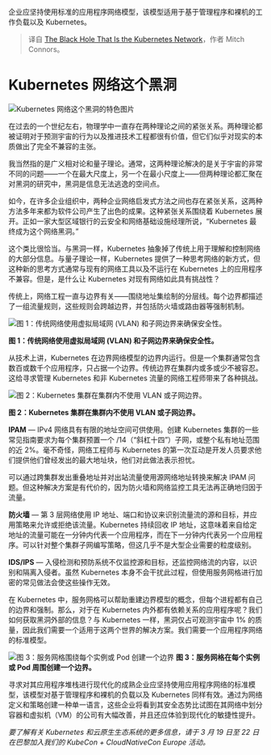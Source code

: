 
<!--
title: Kubernetes 网络的黑洞
cover: https://cdn.thenewstack.io/media/2024/02/bde635cc-black-hole.png
-->

企业应坚持使用标准的应用程序网络模型，该模型适用于基于管理程序和裸机的工作负载以及 Kubernetes。

> 译自 [The Black Hole That Is the Kubernetes Network](https://thenewstack.io/the-black-hole-that-is-the-kubernetes-network/)，作者 Mitch Connors。


# Kubernetes 网络这个黑洞

![Kubernetes 网络这个黑洞的特色图片](https://cdn.thenewstack.io/media/2024/02/bde635cc-black-hole-1024x576.png)

在过去的一个世纪左右，物理学中一直存在两种理论之间的紧张关系。两种理论都被证明对于预测宇宙的行为以及推进技术工程都很有价值，但它们似乎对现实的本质做出了完全不兼容的主张。

我当然指的是广义相对论和量子理论。通常，这两种理论解决的是关于宇宙的非常不同的问题——一个在最大尺度上，另一个在最小尺度上——但两种理论都汇聚在对黑洞的研究中，黑洞是信息无法逃逸的空间点。

如今，在许多企业组织中，两种企业网络启发式方法之间也存在紧张关系，这两种方法多年来都为软件公司产生了出色的成果。这种紧张关系围绕着 Kubernetes 展开。正如一家大型区域银行的云安全和网络基础设施经理所说，“Kubernetes 最终成为这个网络黑洞。”

这个类比很恰当。与黑洞一样，Kubernetes 抽象掉了传统上用于理解和控制网络的大部分信息。与量子理论一样，Kubernetes 提供了一种思考网络的新方式，但这种新的思考方式通常与现有的网络工具以及不运行在 Kubernetes 上的应用程序不兼容。但是，是什么让 Kubernetes 对现有网络如此具有挑战性？

传统上，网络工程一直与边界有关——围绕地址集绘制的分层线。每个边界都描述了一组流量规则，这些规则会跨越边界，并包括防火墙或路由器等强制机制。

![图 1：传统网络使用虚拟局域网 (VLAN) 和子网边界来确保安全性。](https://cdn.thenewstack.io/media/2024/03/cbafbb45-network3.jpg)

**图 1：传统网络使用虚拟局域网 (VLAN) 和子网边界来确保安全性。**

从技术上讲，Kubernetes 在边界网络模型的边界内运行。但是一个集群通常包含数百或数千个应用程序，只占据一个边界。传统边界在集群内或多或少不被容忍。这给寻求管理 Kubernetes 和非 Kubernetes 流量的网络工程师带来了各种挑战。

![图 2：Kubernetes 集群在集群内不使用 VLAN 或子网边界。](https://cdn.thenewstack.io/media/2024/02/d3615242-image2.png)

**图 2：Kubernetes 集群在集群内不使用 VLAN 或子网边界。**

**IPAM** — IPv4 网络具有有限的地址空间可供使用。创建 Kubernetes 集群的一些常见指南要求为每个集群预置一个 /14（“斜杠十四”）子网，或整个私有地址范围的近 2%。毫不奇怪，网络工程师与 Kubernetes 的第一次互动是开发人员要求他们提供他们曾经发出的最大地址块，他们对此做法表示担忧。

可以通过跨集群发出重叠地址并对出站流量使用源网络地址转换来解决 IPAM 问题。但这种解决方案是有代价的，因为防火墙和网络监控工具无法再正确地归因于流量。

**防火墙** — 第 3 层网络使用 IP 地址、端口和协议来识别流量流的源和目标，并应用策略来允许或拒绝该流量。Kubernetes 持续回收 IP 地址，这意味着来自给定地址的流量可能在一分钟内代表一个应用程序，而在下一分钟内代表另一个应用程序。可以针对整个集群子网编写策略，但这几乎不是大型企业需要的粒度级别。

**IDS/IPS** — 入侵检测和预防系统不仅监控源和目标，还监控网络流的内容，以识别和隔离入侵者。虽然 Kubernetes 本身不会干扰此过程，但使用服务网格进行加密的常见做法会使这些操作无效。

在 Kubernetes 中，服务网格可以帮助重建边界模型的概念，但每个进程都有自己的边界和强制。那么，对于在 Kubernetes 内外都有依赖关系的应用程序呢？我们如何获取黑洞外部的信息？与 Kubernetes 一样，黑洞仅占可观测宇宙中 1% 的质量，因此我们需要一个适用于这两个世界的解决方案。我们需要一个应用程序网络的标准模型。

![图 3：服务网格围绕每个实例或 Pod 创建一个边界](https://cdn.thenewstack.io/media/2024/02/bf5ba26d-image5.png)
**图 3：服务网格在每个实例或 Pod 周围创建一个边界。**

寻求对其应用程序堆栈进行现代化的成熟企业应坚持使用应用程序网络的标准模型，该模型对基于管理程序和裸机的负载以及 Kubernetes 同样有效。通过为网络定义和策略创建一种单一语言，这些企业将看到其安全态势比试图在其网络中划分容器和虚拟机（VM）的公司有大幅改善，并且还应体验到现代化的敏捷性提升。

*要了解有关 Kubernetes 和云原生生态系统的更多信息，请于 3 月 19 日至 22 日在巴黎加入我们的 KubeCon + CloudNativeCon Europe 活动。*